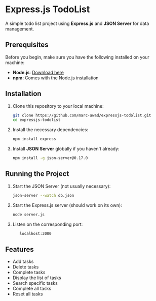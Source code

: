 ﻿# Express.js TodoList

A simple todo list project using **Express.js** and **JSON Server** for data management.

## Prerequisites

Before you begin, make sure you have the following installed on your machine:

- **Node.js**: [Download here](https://nodejs.org/)
- **npm**: Comes with the Node.js installation

## Installation

1. Clone this repository to your local machine:

   ```bash
   git clone https://github.com/marc-awad/expressjs-todolist.git
   cd expressjs-todolist
   ```

2. Install the necessary dependencies:

   ```bash
   npm install express
   ```

3. Install **JSON Server** globally if you haven't already:
   ```bash
   npm install -g json-server@0.17.0
   ```

## Running the Project

1. Start the JSON Server (not usually necessary):

   ```bash
   json-server --watch db.json
   ```

2. Start the Express.js server (should work on its own):

   ```bash
   node server.js
   ```

3. Listen on the corresponding port:

   ```bash
      localhost:3000
   ```

## Features

- Add tasks
- Delete tasks
- Complete tasks
- Display the list of tasks
- Search specific tasks
- Complete all tasks
- Reset all tasks
